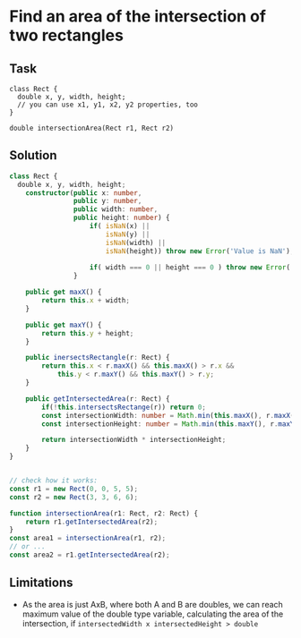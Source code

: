# Find an area of the intersection of two rectangles

## Task 

```
class Rect {
  double x, y, width, height;   
  // you can use x1, y1, x2, y2 properties, too
}
```
`double intersectionArea(Rect r1, Rect r2)`

## Solution

```typescript
class Rect {
  double x, y, width, height;   
    constructor(public x: number,
                public y: number,
                public width: number,
                public height: number) {
                    if( isNaN(x) || 
                        isNaN(y) || 
                        isNaN(width) || 
                        isNaN(height)) throw new Error('Value is NaN');
                    
                    if( width === 0 || height === 0 ) throw new Error('Rectangle area is 0');
                }    

    public get maxX() {
        return this.x + width;
    }

    public get maxY() {
        return this.y + height;
    }

    public inersectsRectangle(r: Rect) {
        return this.x < r.maxX() && this.maxX() > r.x &&
            this.y < r.maxY() && this.maxY() > r.y;
    }

    public getIntersectedArea(r: Rect) {
        if(!this.intersectsRectange(r)) return 0;     
        const intersectionWidth: number = Math.min(this.maxX(), r.maxX()) - Math.max(this.x, r.x);
        const intersectionHeight: number = Math.min(this.maxY(), r.maxY()) - Math.max(this.y, r.y);

        return intersectionWidth * intersectionHeight;
    }
}


// check how it works: 
const r1 = new Rect(0, 0, 5, 5);
const r2 = new Rect(3, 3, 6, 6);

function intersectionArea(r1: Rect, r2: Rect) {
    return r1.getIntersectedArea(r2);
}
const area1 = intersectionArea(r1, r2);
// or ...
const area2 = r1.getIntersectedArea(r2);
```

## Limitations
* As the area is just AxB, where both A and B are doubles, we can reach maximum value of the double type variable, calculating the area of the intersection, if `intersectedWidth x intersectedHeight > double`